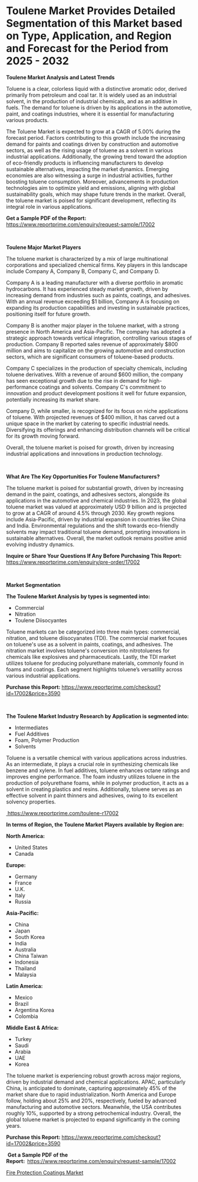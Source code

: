 <p><h1>Toulene Market Provides Detailed Segmentation of this Market based on Type, Application, and Region and Forecast for the Period from 2025 - 2032</h1></p><p><strong>Toulene Market Analysis and Latest Trends</strong></p>
<p><p>Toluene is a clear, colorless liquid with a distinctive aromatic odor, derived primarily from petroleum and coal tar. It is widely used as an industrial solvent, in the production of industrial chemicals, and as an additive in fuels. The demand for toluene is driven by its applications in the automotive, paint, and coatings industries, where it is essential for manufacturing various products.</p><p>The Toluene Market is expected to grow at a CAGR of 5.00% during the forecast period. Factors contributing to this growth include the increasing demand for paints and coatings driven by construction and automotive sectors, as well as the rising usage of toluene as a solvent in various industrial applications. Additionally, the growing trend toward the adoption of eco-friendly products is influencing manufacturers to develop sustainable alternatives, impacting the market dynamics. Emerging economies are also witnessing a surge in industrial activities, further boosting toluene consumption. Moreover, advancements in production technologies aim to optimize yield and emissions, aligning with global sustainability goals, which may shape future trends in the market. Overall, the toluene market is poised for significant development, reflecting its integral role in various applications.</p></p>
<p><strong>Get a Sample PDF of the Report:&nbsp;</strong> <a href="https://www.reportprime.com/enquiry/request-sample/17002?utm_campaign=2992&utm_medium=2&utm_source=Github&utm_content=ia&utm_term=18032025&utm_id=toulene">https://www.reportprime.com/enquiry/request-sample/17002</a></p>
<p>&nbsp;</p>
<p><strong>Toulene Major Market Players</strong></p>
<p><p>The toluene market is characterized by a mix of large multinational corporations and specialized chemical firms. Key players in this landscape include Company A, Company B, Company C, and Company D.</p><p>Company A is a leading manufacturer with a diverse portfolio in aromatic hydrocarbons. It has experienced steady market growth, driven by increasing demand from industries such as paints, coatings, and adhesives. With an annual revenue exceeding $1 billion, Company A is focusing on expanding its production capabilities and investing in sustainable practices, positioning itself for future growth.</p><p>Company B is another major player in the toluene market, with a strong presence in North America and Asia-Pacific. The company has adopted a strategic approach towards vertical integration, controlling various stages of production. Company B reported sales revenue of approximately $800 million and aims to capitalize on the growing automotive and construction sectors, which are significant consumers of toluene-based products.</p><p>Company C specializes in the production of specialty chemicals, including toluene derivatives. With a revenue of around $600 million, the company has seen exceptional growth due to the rise in demand for high-performance coatings and solvents. Company C's commitment to innovation and product development positions it well for future expansion, potentially increasing its market share.</p><p>Company D, while smaller, is recognized for its focus on niche applications of toluene. With projected revenues of $400 million, it has carved out a unique space in the market by catering to specific industrial needs. Diversifying its offerings and enhancing distribution channels will be critical for its growth moving forward.</p><p>Overall, the toluene market is poised for growth, driven by increasing industrial applications and innovations in production technology.</p></p>
<p>&nbsp;</p>
<p><strong>What Are The Key Opportunities For Toulene Manufacturers?</strong></p>
<p><p>The toluene market is poised for substantial growth, driven by increasing demand in the paint, coatings, and adhesives sectors, alongside its applications in the automotive and chemical industries. In 2023, the global toluene market was valued at approximately USD 9 billion and is projected to grow at a CAGR of around 4.5% through 2030. Key growth regions include Asia-Pacific, driven by industrial expansion in countries like China and India. Environmental regulations and the shift towards eco-friendly solvents may impact traditional toluene demand, prompting innovations in sustainable alternatives. Overall, the market outlook remains positive amid evolving industry dynamics.</p></p>
<p><strong>Inquire or Share Your Questions If Any Before Purchasing This Report:</strong> <a href="https://www.reportprime.com/enquiry/pre-order/17002?utm_campaign=2992&utm_medium=2&utm_source=Github&utm_content=ia&utm_term=18032025&utm_id=toulene">https://www.reportprime.com/enquiry/pre-order/17002</a></p>
<p>&nbsp;</p>
<p><strong>Market Segmentation</strong></p>
<p><strong>The Toulene Market Analysis by types is segmented into:</strong></p>
<p><ul><li>Commercial</li><li>Nitration</li><li>Toulene Diisocyantes</li></ul></p>
<p><p>Toluene markets can be categorized into three main types: commercial, nitration, and toluene diisocyanates (TDI). The commercial market focuses on toluene's use as a solvent in paints, coatings, and adhesives. The nitration market involves toluene's conversion into nitrotoluenes for chemicals like explosives and pharmaceuticals. Lastly, the TDI market utilizes toluene for producing polyurethane materials, commonly found in foams and coatings. Each segment highlights toluene’s versatility across various industrial applications.</p></p>
<p><strong>Purchase this Report:&nbsp;</strong><a href="https://www.reportprime.com/checkout?id=17002&price=3590&utm_campaign=2992&utm_medium=2&utm_source=Github&utm_content=ia&utm_term=18032025&utm_id=toulene">https://www.reportprime.com/checkout?id=17002&price=3590</a></p>
<p>&nbsp;</p>
<p><strong>The Toulene Market Industry Research by Application is segmented into:</strong></p>
<p><ul><li>Intermediates</li><li>Fuel Additives</li><li>Foam, Polymer Production</li><li>Solvents</li></ul></p>
<p><p>Toluene is a versatile chemical with various applications across industries. As an intermediate, it plays a crucial role in synthesizing chemicals like benzene and xylene. In fuel additives, toluene enhances octane ratings and improves engine performance. The foam industry utilizes toluene in the production of polyurethane foams, while in polymer production, it acts as a solvent in creating plastics and resins. Additionally, toluene serves as an effective solvent in paint thinners and adhesives, owing to its excellent solvency properties.</p></p>
<p><a href="https://www.reportprime.com/toulene-r17002?utm_campaign=2992&utm_medium=2&utm_source=Github&utm_content=ia&utm_term=18032025&utm_id=toulene">&nbsp;https://www.reportprime.com/toulene-r17002</a></p>
<p><strong>In terms of Region, the Toulene Market Players available by Region are:</strong></p>
<p>
    <p> <strong> North America: </strong>
        <ul>
            <li>United States</li>
            <li>Canada</li>
        </ul>
        </p> 
    <p> <strong> Europe: </strong>
        <ul>
            <li>Germany</li>
            <li>France</li>
            <li>U.K.</li>
            <li>Italy</li>
            <li>Russia</li>
        </ul>
        </p> 
    <p> <strong> Asia-Pacific: </strong>
        <ul>
            <li>China</li>
            <li>Japan</li>
            <li>South Korea</li>
            <li>India</li>
            <li>Australia</li>
            <li>China Taiwan</li>
            <li>Indonesia</li>
            <li>Thailand</li>
            <li>Malaysia</li>
        </ul>
        </p> 
    <p> <strong> Latin America: </strong>
        <ul>
            <li>Mexico</li>
            <li>Brazil</li>
            <li>Argentina Korea</li>
            <li>Colombia</li>
        </ul>
        </p> 
    <p> <strong> Middle East & Africa: </strong>
        <ul>
            <li>Turkey</li>
            <li>Saudi</li>
            <li>Arabia</li>
            <li>UAE</li>
            <li>Korea</li>
        </ul>
    </p>
    </p>
<p><p>The toluene market is experiencing robust growth across major regions, driven by industrial demand and chemical applications. APAC, particularly China, is anticipated to dominate, capturing approximately 45% of the market share due to rapid industrialization. North America and Europe follow, holding about 25% and 20%, respectively, fueled by advanced manufacturing and automotive sectors. Meanwhile, the USA contributes roughly 10%, supported by a strong petrochemical industry. Overall, the global toluene market is projected to expand significantly in the coming years.</p></p>
<p><strong>Purchase this Report: </strong><a href="https://www.reportprime.com/checkout?id=17002&price=3590&utm_campaign=2992&utm_medium=2&utm_source=Github&utm_content=ia&utm_term=18032025&utm_id=toulene">https://www.reportprime.com/checkout?id=17002&price=3590</a></p>
<p>&nbsp;<strong>Get a Sample PDF of the Report:&nbsp;&nbsp;</strong><a href="https://www.reportprime.com/enquiry/request-sample/17002?utm_campaign=2992&utm_medium=2&utm_source=Github&utm_content=ia&utm_term=18032025&utm_id=toulene">https://www.reportprime.com/enquiry/request-sample/17002</a></p>
<p><strong></strong></p>
<p><p><a href="https://github.com/klaassenmackenzie6/Market-Research-Report-List-1/blob/main/fire-protection-coatings-market.md?utm_campaign=2992&utm_medium=2&utm_source=Github&utm_content=ia&utm_term=18032025&utm_id=toulene">Fire Protection Coatings Market</a></p></p>